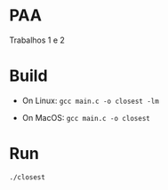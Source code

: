 # PAA
Trabalhos 1 e 2

# Build

- On Linux: `gcc main.c -o closest -lm`

- On MacOS: `gcc main.c -o closest`

# Run
`./closest`
